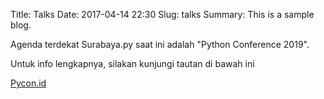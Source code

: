 Title: Talks
Date: 2017-04-14 22:30
Slug: talks
Summary: This is a sample blog.

Agenda terdekat Surabaya.py saat ini adalah "Python Conference 2019". 

Untuk info lengkapnya, silakan kunjungi tautan di bawah ini

[Pycon.id](http://pycon.id)